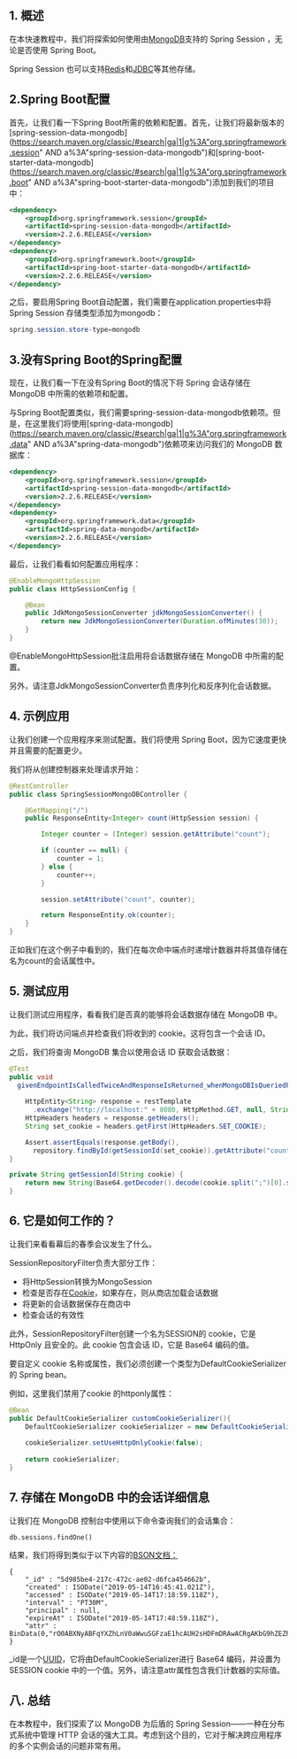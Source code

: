 ## 1. 概述

在本快速教程中，我们将探索如何使用由[MongoDB](https://www.baeldung.com/spring-data-mongodb-tutorial)支持的 Spring Session ，无论是否使用 Spring Boot。

Spring Session 也可以支持[Redis](https://www.baeldung.com/spring-session)和[JDBC](https://www.baeldung.com/spring-session-jdbc)等其他存储。

## 2.Spring Boot配置

首先，让我们看一下Spring Boot所需的依赖和配置。首先，让我们将最新版本的[spring-session-data-mongodb](https://search.maven.org/classic/#search|ga|1|g%3A"org.springframework.session" AND a%3A"spring-session-data-mongodb")和[spring-boot-starter-data-mongodb](https://search.maven.org/classic/#search|ga|1|g%3A"org.springframework.boot" AND a%3A"spring-boot-starter-data-mongodb")添加到我们的项目中：

```xml
<dependency>
    <groupId>org.springframework.session</groupId>
    <artifactId>spring-session-data-mongodb</artifactId>
    <version>2.2.6.RELEASE</version>
</dependency>
<dependency>
    <groupId>org.springframework.boot</groupId>
    <artifactId>spring-boot-starter-data-mongodb</artifactId>
    <version>2.2.6.RELEASE</version>
</dependency>
```

之后，要启用Spring Boot自动配置，我们需要在application.properties中将 Spring Session 存储类型添加为mongodb：

```java
spring.session.store-type=mongodb
```

## 3.没有Spring Boot的Spring配置

现在，让我们看一下在没有Spring Boot的情况下将 Spring 会话存储在 MongoDB 中所需的依赖项和配置。

与Spring Boot配置类似，我们需要spring-session-data-mongodb依赖项。但是，在这里我们将使用[spring-data-mongodb](https://search.maven.org/classic/#search|ga|1|g%3A"org.springframework.data" AND a%3A"spring-data-mongodb")依赖项来访问我们的 MongoDB 数据库：

```xml
<dependency>
    <groupId>org.springframework.session</groupId>
    <artifactId>spring-session-data-mongodb</artifactId>
    <version>2.2.6.RELEASE</version>
</dependency>
<dependency>
    <groupId>org.springframework.data</groupId>
    <artifactId>spring-data-mongodb</artifactId>
    <version>2.2.6.RELEASE</version>
</dependency>
```

最后，让我们看看如何配置应用程序：

```java
@EnableMongoHttpSession
public class HttpSessionConfig {

    @Bean
    public JdkMongoSessionConverter jdkMongoSessionConverter() {
        return new JdkMongoSessionConverter(Duration.ofMinutes(30));
    }
}
```

@EnableMongoHttpSession批注启用将会话数据存储在 MongoDB 中所需的配置。

另外，请注意JdkMongoSessionConverter负责序列化和反序列化会话数据。

## 4. 示例应用

让我们创建一个应用程序来测试配置。我们将使用 Spring Boot，因为它速度更快并且需要的配置更少。

我们将从创建控制器来处理请求开始：

```java
@RestController
public class SpringSessionMongoDBController {

    @GetMapping("/")
    public ResponseEntity<Integer> count(HttpSession session) {

        Integer counter = (Integer) session.getAttribute("count");

        if (counter == null) {
            counter = 1;
        } else {
            counter++;
        }

        session.setAttribute("count", counter);

        return ResponseEntity.ok(counter);
    }
}
```

正如我们在这个例子中看到的，我们在每次命中端点时递增计数器并将其值存储在名为count的会话属性中。

## 5. 测试应用

让我们测试应用程序，看看我们是否真的能够将会话数据存储在 MongoDB 中。

为此，我们将访问端点并检查我们将收到的 cookie。这将包含一个会话 ID。

之后，我们将查询 MongoDB 集合以使用会话 ID 获取会话数据：

```java
@Test
public void 
  givenEndpointIsCalledTwiceAndResponseIsReturned_whenMongoDBIsQueriedForCount_thenCountMustBeSame() {
    
    HttpEntity<String> response = restTemplate
      .exchange("http://localhost:" + 8080, HttpMethod.GET, null, String.class);
    HttpHeaders headers = response.getHeaders();
    String set_cookie = headers.getFirst(HttpHeaders.SET_COOKIE);

    Assert.assertEquals(response.getBody(),
      repository.findById(getSessionId(set_cookie)).getAttribute("count").toString());
}

private String getSessionId(String cookie) {
    return new String(Base64.getDecoder().decode(cookie.split(";")[0].split("=")[1]));
}
```

## 6. 它是如何工作的？

让我们来看看幕后的春季会议发生了什么。

SessionRepositoryFilter负责大部分工作：

-   将HttpSession转换为MongoSession
-   检查是否存在[Cookie](https://www.baeldung.com/cookies-java)，如果存在，则从商店加载会话数据
-   将更新的会话数据保存在商店中
-   检查会话的有效性

此外，SessionRepositoryFilter创建一个名为SESSION的 cookie，它是 HttpOnly 且安全的。此 cookie 包含会话 ID，它是 Base64 编码的值。

要自定义 cookie 名称或属性，我们必须创建一个类型为DefaultCookieSerializer 的 Spring bean。

例如，这里我们禁用了cookie 的httponly属性：

```java
@Bean
public DefaultCookieSerializer customCookieSerializer(){
    DefaultCookieSerializer cookieSerializer = new DefaultCookieSerializer();
        
    cookieSerializer.setUseHttpOnlyCookie(false);
        
    return cookieSerializer;
}
```

## 7. 存储在 MongoDB 中的会话详细信息

让我们在 MongoDB 控制台中使用以下命令查询我们的会话集合：

```plaintext
db.sessions.findOne()
```

结果，我们将得到类似于以下内容的[BSON文档：](https://www.baeldung.com/mongodb-bson)

```plaintext
{
    "_id" : "5d985be4-217c-472c-ae02-d6fca454662b",
    "created" : ISODate("2019-05-14T16:45:41.021Z"),
    "accessed" : ISODate("2019-05-14T17:18:59.118Z"),
    "interval" : "PT30M",
    "principal" : null,
    "expireAt" : ISODate("2019-05-14T17:48:59.118Z"),
    "attr" : BinData(0,"rO0ABXNyABFqYXZhLnV0aWwuSGFzaE1hcAUH2sHDFmDRAwACRgAKbG9hZEZhY3RvckkACXRocmVzaG9sZHhwP0AAAAAAAAx3CAAAABAAAAABdAAFY291bnRzcgARamF2YS5sYW5nLkludGVnZXIS4qCk94GHOAIAAUkABXZhbHVleHIAEGphdmEubGFuZy5OdW1iZXKGrJUdC5TgiwIAAHhwAAAAC3g=")
}
```

_id是一个[UUID](https://www.baeldung.com/java-uuid)，它将由DefaultCookieSerializer进行 Base64 编码，并设置为SESSION cookie 中的一个值。另外，请注意attr属性包含我们计数器的实际值。

## 八. 总结

在本教程中，我们探索了以 MongoDB 为后盾的 Spring Session——一种在分布式系统中管理 HTTP 会话的强大工具。考虑到这个目的，它对于解决跨应用程序的多个实例会话的问题非常有用。